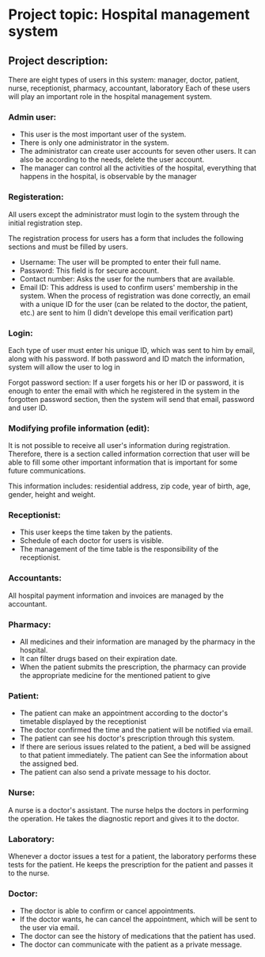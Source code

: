 # Project topic: Hospital management system

## Project description:

There are eight types of users in this system: manager, doctor, patient, nurse, receptionist, pharmacy, accountant, laboratory
Each of these users will play an important role in the hospital management system.

### Admin user:

- This user is the most important user of the system.
- There is only one administrator in the system.
- The administrator can create user accounts for seven other users. It can also be according to the needs, delete the user account.
- The manager can control all the activities of the hospital, everything that happens in the hospital, is observable by the manager

### Registeration:

All users except the administrator must login to the system through the initial registration step.

The registration process for users has a form that includes the following sections and must be filled by users.

- Username: The user will be prompted to enter their full name.
- Password: This field is for secure account.
- Contact number: Asks the user for the numbers that are available.
- Email ID: This address is used to confirm users' membership in the system. When the process of registration was done correctly, an email with a unique ID for the user (can be related to the doctor, the patient, etc.) are sent to him (I didn't develope this email verification part)

### Login:

Each type of user must enter his unique ID, which was sent to him by email, along with his password. If both password and ID match the information, system will allow the user to log in

Forgot password section: If a user forgets his or her ID or password, it is enough to enter the email with which he registered in the system in the forgotten password section, then the system will send that email, password and user ID.

### Modifying profile information (edit):

It is not possible to receive all user's information during registration. Therefore, there is a section called information correction
that user will be able to fill some other important information that is important for some future communications.

This information includes: residential address, zip code, year of birth, age, gender, height and weight.

### Receptionist:

- This user keeps the time taken by the patients.
- Schedule of each doctor for users is visible. 
- The management of the time table is the responsibility of the receptionist.

### Accountants:

All hospital payment information and invoices are managed by the accountant.

### Pharmacy:

- All medicines and their information are managed by the pharmacy in the hospital.
- It can filter drugs based on their expiration date.
- When the patient submits the prescription, the pharmacy can provide the appropriate medicine for the mentioned patient to give


### Patient:

- The patient can make an appointment according to the doctor's timetable displayed by the receptionist
- The doctor confirmed the time and the patient will be notified via email.
- The patient can see his doctor's prescription through this system.
- If there are serious issues related to the patient, a bed will be assigned to that patient immediately. The patient can
See the information about the assigned bed.
- The patient can also send a private message to his doctor.

### Nurse:

A nurse is a doctor's assistant. The nurse helps the doctors in performing the operation. He takes the diagnostic report and gives it to the doctor.

### Laboratory:

Whenever a doctor issues a test for a patient, the laboratory performs these tests for the patient.
He keeps the prescription for the patient and passes it to the nurse.

### Doctor:

- The doctor is able to confirm or cancel appointments.
- If the doctor wants, he can cancel the appointment, which will be sent to the user via email.
- The doctor can see the history of medications that the patient has used.
- The doctor can communicate with the patient as a private message.
